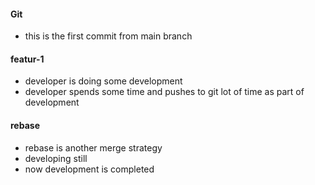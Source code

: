 #### Git
* this is the first commit from main branch

#### featur-1
* developer is doing some development
* developer spends some time and pushes to git lot of time as part of development

#### rebase
* rebase is another merge strategy
* developing still
* now development is completed